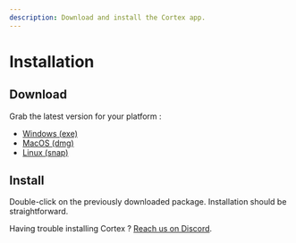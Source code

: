 ```yaml
---
description: Download and install the Cortex app.
---
```


# Installation

## Download

Grab the latest version for your platform :

* [Windows \(exe\)](https://download.crtx.gg/Cortex%20Setup%20latest.exe)
* [MacOS \(dmg\)](https://download.crtx.gg/Cortex-latest.dmg)
* [Linux \(snap\)](https://download.crtx.gg/crtx_latest_amd64.snap)

## Install

Double-click on the previously downloaded package. Installation should be straightforward.

Having trouble installing Cortex ? [Reach us on Discord](https://invite.gg/crtx).

